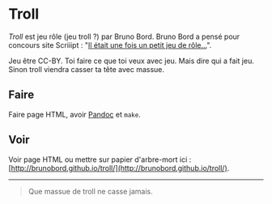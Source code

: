 # Troll

*Troll* est jeu rôle (jeu troll ?) par Bruno Bord. Bruno Bord a pensé pour concours site Scriiipt : "[Il était une fois un petit jeu de rôle...](http://scriiipt.com/2015/06/concours-il-etait-une-fois-un-petit-jeu-de-role/)".

Jeu être CC-BY. Toi faire ce que toi veux avec jeu. Mais dire qui a fait jeu. Sinon troll viendra casser ta tête avec massue.

## Faire

Faire page HTML, avoir [Pandoc](http://pandoc.org/) et `make`.

## Voir

Voir page HTML ou mettre sur papier d'arbre-mort ici : [http://brunobord.github.io/troll/](http://brunobord.github.io/troll/).

----

> Que massue de troll ne casse jamais.
